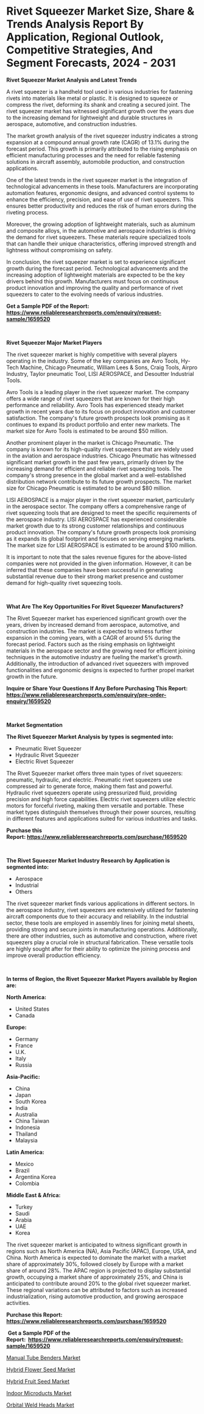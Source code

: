<p><h1>Rivet Squeezer Market Size, Share & Trends Analysis Report By Application, Regional Outlook, Competitive Strategies, And Segment Forecasts, 2024 - 2031</h1></p><p><strong>Rivet Squeezer Market Analysis and Latest Trends</strong></p>
<p><p>A rivet squeezer is a handheld tool used in various industries for fastening rivets into materials like metal or plastic. It is designed to squeeze or compress the rivet, deforming its shank and creating a secured joint. The rivet squeezer market has witnessed significant growth over the years due to the increasing demand for lightweight and durable structures in aerospace, automotive, and construction industries.</p><p>The market growth analysis of the rivet squeezer industry indicates a strong expansion at a compound annual growth rate (CAGR) of 13.1% during the forecast period. This growth is primarily attributed to the rising emphasis on efficient manufacturing processes and the need for reliable fastening solutions in aircraft assembly, automobile production, and construction applications.</p><p>One of the latest trends in the rivet squeezer market is the integration of technological advancements in these tools. Manufacturers are incorporating automation features, ergonomic designs, and advanced control systems to enhance the efficiency, precision, and ease of use of rivet squeezers. This ensures better productivity and reduces the risk of human errors during the riveting process.</p><p>Moreover, the growing adoption of lightweight materials, such as aluminum and composite alloys, in the automotive and aerospace industries is driving the demand for rivet squeezers. These materials require specialized tools that can handle their unique characteristics, offering improved strength and lightness without compromising on safety.</p><p>In conclusion, the rivet squeezer market is set to experience significant growth during the forecast period. Technological advancements and the increasing adoption of lightweight materials are expected to be the key drivers behind this growth. Manufacturers must focus on continuous product innovation and improving the quality and performance of rivet squeezers to cater to the evolving needs of various industries.</p></p>
<p><strong>Get a Sample PDF of the Report:&nbsp; <a href="https://www.reliableresearchreports.com/enquiry/request-sample/1659520">https://www.reliableresearchreports.com/enquiry/request-sample/1659520</a></strong></p>
<p>&nbsp;</p>
<p><strong>Rivet Squeezer Major Market Players</strong></p>
<p><p>The rivet squeezer market is highly competitive with several players operating in the industry. Some of the key companies are Avro Tools, Hy-Tech Machine, Chicago Pneumatic, William Lees & Sons, Craig Tools, Airpro Industry, Taylor pneumatic Tool, LISI AEROSPACE, and Desoutter Industrial Tools.</p><p>Avro Tools is a leading player in the rivet squeezer market. The company offers a wide range of rivet squeezers that are known for their high performance and reliability. Avro Tools has experienced steady market growth in recent years due to its focus on product innovation and customer satisfaction. The company's future growth prospects look promising as it continues to expand its product portfolio and enter new markets. The market size for Avro Tools is estimated to be around $50 million.</p><p>Another prominent player in the market is Chicago Pneumatic. The company is known for its high-quality rivet squeezers that are widely used in the aviation and aerospace industries. Chicago Pneumatic has witnessed significant market growth in the past few years, primarily driven by the increasing demand for efficient and reliable rivet squeezing tools. The company's strong presence in the global market and a well-established distribution network contribute to its future growth prospects. The market size for Chicago Pneumatic is estimated to be around $80 million.</p><p>LISI AEROSPACE is a major player in the rivet squeezer market, particularly in the aerospace sector. The company offers a comprehensive range of rivet squeezing tools that are designed to meet the specific requirements of the aerospace industry. LISI AEROSPACE has experienced considerable market growth due to its strong customer relationships and continuous product innovation. The company's future growth prospects look promising as it expands its global footprint and focuses on serving emerging markets. The market size for LISI AEROSPACE is estimated to be around $100 million.</p><p>It is important to note that the sales revenue figures for the above-listed companies were not provided in the given information. However, it can be inferred that these companies have been successful in generating substantial revenue due to their strong market presence and customer demand for high-quality rivet squeezing tools.</p></p>
<p>&nbsp;</p>
<p><strong>What Are The Key Opportunities For Rivet Squeezer Manufacturers?</strong></p>
<p><p>The Rivet Squeezer market has experienced significant growth over the years, driven by increased demand from aerospace, automotive, and construction industries. The market is expected to witness further expansion in the coming years, with a CAGR of around 5% during the forecast period. Factors such as the rising emphasis on lightweight materials in the aerospace sector and the growing need for efficient joining techniques in the automotive industry are fueling the market's growth. Additionally, the introduction of advanced rivet squeezers with improved functionalities and ergonomic designs is expected to further propel market growth in the future.</p></p>
<p><strong>Inquire or Share Your Questions If Any Before Purchasing This Report: <a href="https://www.reliableresearchreports.com/enquiry/pre-order-enquiry/1659520">https://www.reliableresearchreports.com/enquiry/pre-order-enquiry/1659520</a></strong></p>
<p>&nbsp;</p>
<p><strong>Market Segmentation</strong></p>
<p><strong>The Rivet Squeezer Market Analysis by types is segmented into:</strong></p>
<p><ul><li>Pneumatic Rivet Squeezer</li><li>Hydraulic Rivet Squeezer</li><li>Electric Rivet Squeezer</li></ul></p>
<p><p>The Rivet Squeezer market offers three main types of rivet squeezers: pneumatic, hydraulic, and electric. Pneumatic rivet squeezers use compressed air to generate force, making them fast and powerful. Hydraulic rivet squeezers operate using pressurized fluid, providing precision and high force capabilities. Electric rivet squeezers utilize electric motors for forceful riveting, making them versatile and portable. These market types distinguish themselves through their power sources, resulting in different features and applications suited for various industries and tasks.</p></p>
<p><strong>Purchase this Report:&nbsp;<a href="https://www.reliableresearchreports.com/purchase/1659520">https://www.reliableresearchreports.com/purchase/1659520</a></strong></p>
<p>&nbsp;</p>
<p><strong>The Rivet Squeezer Market Industry Research by Application is segmented into:</strong></p>
<p><ul><li>Aerospace</li><li>Industrial</li><li>Others</li></ul></p>
<p><p>The rivet squeezer market finds various applications in different sectors. In the aerospace industry, rivet squeezers are extensively utilized for fastening aircraft components due to their accuracy and reliability. In the industrial sector, these tools are employed in assembly lines for joining metal sheets, providing strong and secure joints in manufacturing operations. Additionally, there are other industries, such as automotive and construction, where rivet squeezers play a crucial role in structural fabrication. These versatile tools are highly sought after for their ability to optimize the joining process and improve overall production efficiency.</p></p>
<p>&nbsp;</p>
<p><strong>In terms of Region, the Rivet Squeezer Market Players available by Region are:</strong></p>
<p>
    <p> <strong> North America: </strong>
        <ul>
            <li>United States</li>
            <li>Canada</li>
        </ul>
        </p> 
    <p> <strong> Europe: </strong>
        <ul>
            <li>Germany</li>
            <li>France</li>
            <li>U.K.</li>
            <li>Italy</li>
            <li>Russia</li>
        </ul>
        </p> 
    <p> <strong> Asia-Pacific: </strong>
        <ul>
            <li>China</li>
            <li>Japan</li>
            <li>South Korea</li>
            <li>India</li>
            <li>Australia</li>
            <li>China Taiwan</li>
            <li>Indonesia</li>
            <li>Thailand</li>
            <li>Malaysia</li>
        </ul>
        </p> 
    <p> <strong> Latin America: </strong>
        <ul>
            <li>Mexico</li>
            <li>Brazil</li>
            <li>Argentina Korea</li>
            <li>Colombia</li>
        </ul>
        </p> 
    <p> <strong> Middle East & Africa: </strong>
        <ul>
            <li>Turkey</li>
            <li>Saudi</li>
            <li>Arabia</li>
            <li>UAE</li>
            <li>Korea</li>
        </ul>
    </p>
    </p>
<p><p>The rivet squeezer market is anticipated to witness significant growth in regions such as North America (NA), Asia Pacific (APAC), Europe, USA, and China. North America is expected to dominate the market with a market share of approximately 30%, followed closely by Europe with a market share of around 28%. The APAC region is projected to display substantial growth, occupying a market share of approximately 25%, and China is anticipated to contribute around 20% to the global rivet squeezer market. These regional variations can be attributed to factors such as increased industrialization, rising automotive production, and growing aerospace activities.</p></p>
<p><strong>Purchase this Report: <a href="https://www.reliableresearchreports.com/purchase/1659520">https://www.reliableresearchreports.com/purchase/1659520</a></strong></p>
<p>&nbsp;<strong>Get a Sample PDF of the Report:&nbsp;&nbsp;<a href="https://www.reliableresearchreports.com/enquiry/request-sample/1659520">https://www.reliableresearchreports.com/enquiry/request-sample/1659520</a></strong></p>
<p><strong></strong></p>
<p><p><a href="https://github.com/WillieWoodard/Market-Research-Report-List-2/blob/main/manual-tube-benders-market.md">Manual Tube Benders Market</a></p><p><a href="https://issuu.com/reportprime-2/docs/hybrid-flower-seed-market-size-2030.pptx">Hybrid Flower Seed Market</a></p><p><a href="https://issuu.com/reportprime-2/docs/hybrid-fruit-seed-market-size-2030.pptx">Hybrid Fruit Seed Market</a></p><p><a href="https://issuu.com/reportprime-2/docs/indoor-microducts-market-size-2030.pptx">Indoor Microducts Market</a></p><p><a href="https://github.com/BryceTownsendr/Market-Research-Report-List-2/blob/main/orbital-weld-heads-market.md">Orbital Weld Heads Market</a></p></p>